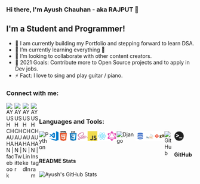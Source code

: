 ### Hi there, I'm Ayush Chauhan - aka RAJPUT  👋

## I'm a Student and Programmer!

- 🔭 I am currently building my Portfolio and stepping forward to learn DSA.
- 🌱 I’m currently learning everything 🤣
- 👯 I’m looking to collaborate with other content creators.
- 🥅 2021 Goals: Contribute more to Open Source projects and to apply in Dev jobs.
- ⚡ Fact: I love to sing and play guitar / piano.


### Connect with me:

[<img align="left" alt="AYUSH CHAUHAN | facebook" width="22px" src="https://www.flaticon.com/svg/vstatic/svg/1312/1312139.svg?token=exp=1616666982~hmac=cfe9f2e3e638fe9e8732a8a5ad26b392" />][facebook]
[<img align="left" alt="AYUSH CHAUHAN | Twitter" width="22px" src="https://www.flaticon.com/svg/vstatic/svg/1409/1409937.svg?token=exp=1614680598~hmac=62b022736fe54c65cb67ecb8469b7b69" />][twitter]
[<img align="left" alt="AYUSH CHAUHAN | LinkedIn" width="22px" src="https://www.flaticon.com/svg/vstatic/svg/1409/1409945.svg?token=exp=1614680672~hmac=815b4013c91b44f9dabaceabe62faa19" />][linkedin]
[<img align="left" alt="AYUSH CHAUHAN | Instagram" width="22px" src="https://www.flaticon.com/svg/vstatic/svg/2111/2111463.svg?token=exp=1614680719~hmac=a0c3e3776080eede29e72d6cab948ddc" />][instagram]

<br />

### Languages and Tools:

<img align="left" alt="Python" width="26px" src="https://www.flaticon.com/svg/vstatic/svg/919/919852.svg?token=exp=1614681242~hmac=dd76b9e5d7efad8a13866b8d520189c4" />
<img align="left" alt="Visual Studio Code" width="26px" src="https://raw.githubusercontent.com/github/explore/80688e429a7d4ef2fca1e82350fe8e3517d3494d/topics/visual-studio-code/visual-studio-code.png" />
<img align="left" alt="HTML5" width="26px" src="https://raw.githubusercontent.com/github/explore/80688e429a7d4ef2fca1e82350fe8e3517d3494d/topics/html/html.png" />
<img align="left" alt="CSS3" width="26px" src="https://raw.githubusercontent.com/github/explore/80688e429a7d4ef2fca1e82350fe8e3517d3494d/topics/css/css.png" />
<img align="left" alt="Sass" width="26px" src="https://raw.githubusercontent.com/github/explore/80688e429a7d4ef2fca1e82350fe8e3517d3494d/topics/sass/sass.png" />
<img align="left" alt="JavaScript" width="26px" src="https://raw.githubusercontent.com/github/explore/80688e429a7d4ef2fca1e82350fe8e3517d3494d/topics/javascript/javascript.png" />
<img align="left" alt="React" width="26px" src="https://raw.githubusercontent.com/github/explore/80688e429a7d4ef2fca1e82350fe8e3517d3494d/topics/react/react.png" />
<img align="left" alt="GraphQL" width="26px" src="https://raw.githubusercontent.com/github/explore/80688e429a7d4ef2fca1e82350fe8e3517d3494d/topics/graphql/graphql.png" />
<img align="left" alt="Django" width="50px" src="https://static.djangoproject.com/img/logos/django-logo-positive.png" />
<img align="left" alt="SQL" width="26px" src="https://raw.githubusercontent.com/github/explore/80688e429a7d4ef2fca1e82350fe8e3517d3494d/topics/sql/sql.png" />
<img align="left" alt="MySQL" width="26px" src="https://raw.githubusercontent.com/github/explore/80688e429a7d4ef2fca1e82350fe8e3517d3494d/topics/mysql/mysql.png" />
<img align="left" alt="Git" width="26px" src="https://raw.githubusercontent.com/github/explore/80688e429a7d4ef2fca1e82350fe8e3517d3494d/topics/git/git.png" />
<img align="left" alt="GitHub" width="26px" src="https://www.flaticon.com/svg/vstatic/svg/270/270798.svg?token=exp=1614681074~hmac=020b1e78219e19d700ab965edd0afccf" />
<img align="left" alt="Terminal" width="26px" src="https://raw.githubusercontent.com/github/explore/80688e429a7d4ef2fca1e82350fe8e3517d3494d/topics/terminal/terminal.png" />

<br />
<br />



#### GitHub README Stats
 <img align="left" alt="Ayush's GitHub Stats" src="https://github-readme-stats.vercel.app/api?username=Ayushchauhan009&show_icons=true&hide_border=true&theme=radical" />


[twitter]: https://twitter.com/AyushChauhan087
[facebook]:https://www.facebook.com/ayush.chauhan.31149359
[instagram]: https://www.instagram.com/ayushchauhanrajput/
[linkedin]: https://www.linkedin.com/in/ayush-chauhan-79167a1b3/

